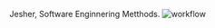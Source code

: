 Jesher, Software Enginnering Metthods.
![workflow](https://github.com/<Jesh-The-Titan>/<sem>/actions/workflows/main.yml/badge.svg)

